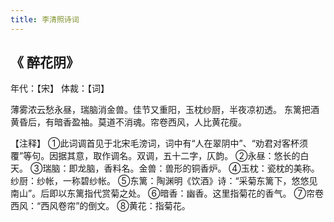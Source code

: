 ```yaml
---
title: 李清照诗词
---
```


## 《 醉花阴》

年代：【宋】 体裁：【词】

薄雾浓云愁永昼，瑞脑消金兽。佳节又重阳，玉枕纱厨，半夜凉初透。
东篱把酒黄昏后，有暗香盈袖。莫道不消魂。帘卷西风，人比黄花瘦。

【注释】
①此词调首见于北宋毛滂词，词中有“人在翠阴中”、“劝君对客杯须覆”等句。因据其意，取作调名。双调，五十二字，仄韵。
②永昼：悠长的白天。
③瑞脑：即龙脑，香料名。金兽：兽形的铜香炉。
④玉枕：瓷枕的美称。纱厨：纱帐，一称碧纱帐。
⑤东篱：陶渊明《饮酒》诗：“采菊东篱下，悠悠见南山”。后即以东篱指代赏菊之处。
⑥暗香：幽香。这里指菊花的香气。
⑦帘卷西风：“西风卷帘”的倒文。
⑧黄花：指菊花。
